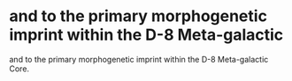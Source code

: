 # and to the primary morphogenetic imprint within the D-8 Meta-galactic

and to the primary morphogenetic imprint within the D-8 Meta-galactic
Core.